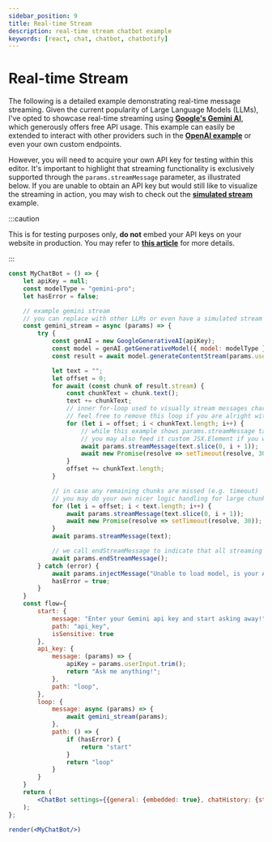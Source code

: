 ```yaml
---
sidebar_position: 9
title: Real-time Stream
description: real-time stream chatbot example
keywords: [react, chat, chatbot, chatbotify]
---
```


# Real-time Stream

The following is a detailed example demonstrating real-time message streaming. Given the current popularity of Large Language Models (LLMs), I've opted to showcase real-time streaming using [**Google's Gemini AI**](https://ai.google.dev/), which generously offers free API usage. This example can easily be extended to interact with other providers such in the [**OpenAI example**](/docs/examples/llm_conversation) or even your own custom endpoints.

However, you will need to acquire your own API key for testing within this editor. It's important to highlight that streaming functionality is exclusively supported through the `params.streamMessage` parameter, as illustrated below. If you are unable to obtain an API key but would still like to visualize the streaming in action, you may wish to check out the [**simulated stream**](/docs/examples/simulated_stream) example.

:::caution

This is for testing purposes only, **do not** embed your API keys on your website in production. You may refer to [**this article**](https://tjtanjin.medium.com/how-to-build-and-integrate-a-react-chatbot-with-llms-a-react-chatbotify-guide-part-4-b40cd59fd6e6) for more details.

:::

```jsx live noInline title=MyChatBot.js
const MyChatBot = () => {
	let apiKey = null;
	const modelType = "gemini-pro";
	let hasError = false;

	// example gemini stream
	// you can replace with other LLMs or even have a simulated stream
	const gemini_stream = async (params) => {
		try {
			const genAI = new GoogleGenerativeAI(apiKey);
			const model = genAI.getGenerativeModel({ model: modelType });
			const result = await model.generateContentStream(params.userInput);

			let text = "";
			let offset = 0;
			for await (const chunk of result.stream) {
				const chunkText = chunk.text();
				text += chunkText;
				// inner for-loop used to visually stream messages character-by-character
				// feel free to remove this loop if you are alright with visually chunky streams
				for (let i = offset; i < chunkText.length; i++) {
					// while this example shows params.streamMessage taking in text input,
					// you may also feed it custom JSX.Element if you wish
					await params.streamMessage(text.slice(0, i + 1));
					await new Promise(resolve => setTimeout(resolve, 30));
				}
				offset += chunkText.length;
			}

			// in case any remaining chunks are missed (e.g. timeout)
			// you may do your own nicer logic handling for large chunks
			for (let i = offset; i < text.length; i++) {
				await params.streamMessage(text.slice(0, i + 1));
				await new Promise(resolve => setTimeout(resolve, 30));
			}
			await params.streamMessage(text);

			// we call endStreamMessage to indicate that all streaming has ended here
			await params.endStreamMessage();
		} catch (error) {
			await params.injectMessage("Unable to load model, is your API Key valid?");
			hasError = true;
		}
	}
	const flow={
		start: {
			message: "Enter your Gemini api key and start asking away!",
			path: "api_key",
			isSensitive: true
		},
		api_key: {
			message: (params) => {
				apiKey = params.userInput.trim();
				return "Ask me anything!";
			},
			path: "loop",
		},
		loop: {
			message: async (params) => {
				await gemini_stream(params);
			},
			path: () => {
				if (hasError) {
					return "start"
				}
				return "loop"
			}
		}
	}
	return (
		<ChatBot settings={{general: {embedded: true}, chatHistory: {storageKey: "example_real_time_stream"}, botBubble: {simulateStream: true}}} flow={flow}/>
	);
};

render(<MyChatBot/>)
```